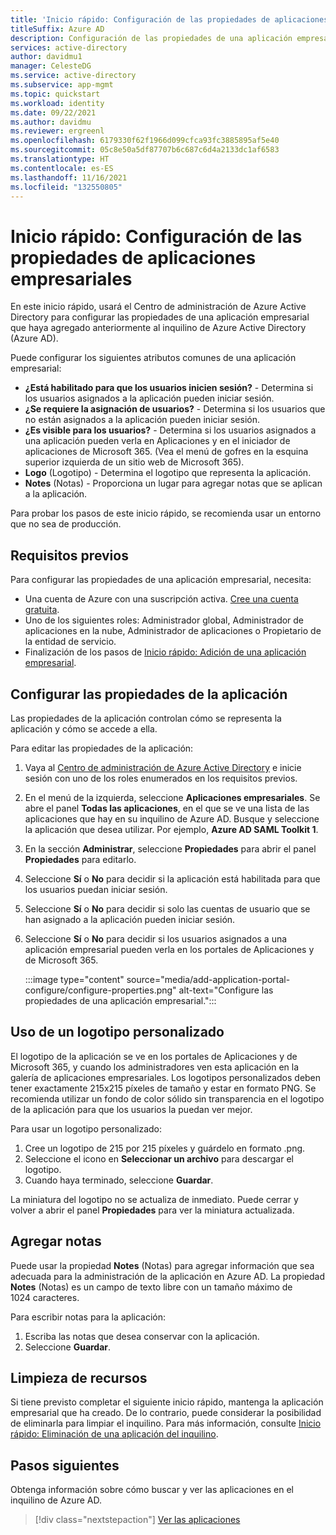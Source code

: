 ```yaml
---
title: 'Inicio rápido: Configuración de las propiedades de aplicaciones empresariales'
titleSuffix: Azure AD
description: Configuración de las propiedades de una aplicación empresarial en Azure Active Directory.
services: active-directory
author: davidmu1
manager: CelesteDG
ms.service: active-directory
ms.subservice: app-mgmt
ms.topic: quickstart
ms.workload: identity
ms.date: 09/22/2021
ms.author: davidmu
ms.reviewer: ergreenl
ms.openlocfilehash: 6179330f62f1966d099cfca93fc3885895af5e40
ms.sourcegitcommit: 05c8e50a5df87707b6c687c6d4a2133dc1af6583
ms.translationtype: HT
ms.contentlocale: es-ES
ms.lasthandoff: 11/16/2021
ms.locfileid: "132550805"
---
```

# <a name="quickstart-configure-enterprise-application-properties"></a>Inicio rápido: Configuración de las propiedades de aplicaciones empresariales

En este inicio rápido, usará el Centro de administración de Azure Active Directory para configurar las propiedades de una aplicación empresarial que haya agregado anteriormente al inquilino de Azure Active Directory (Azure AD).

Puede configurar los siguientes atributos comunes de una aplicación empresarial:

- **¿Está habilitado para que los usuarios inicien sesión?** - Determina si los usuarios asignados a la aplicación pueden iniciar sesión.
- **¿Se requiere la asignación de usuarios?** - Determina si los usuarios que no están asignados a la aplicación pueden iniciar sesión.
- **¿Es visible para los usuarios?** - Determina si los usuarios asignados a una aplicación pueden verla en Aplicaciones y en el iniciador de aplicaciones de Microsoft 365. (Vea el menú de gofres en la esquina superior izquierda de un sitio web de Microsoft 365).
- **Logo** (Logotipo) - Determina el logotipo que representa la aplicación.
- **Notes** (Notas) - Proporciona un lugar para agregar notas que se aplican a la aplicación.

Para probar los pasos de este inicio rápido, se recomienda usar un entorno que no sea de producción.

## <a name="prerequisites"></a>Requisitos previos

Para configurar las propiedades de una aplicación empresarial, necesita:

- Una cuenta de Azure con una suscripción activa. [Cree una cuenta gratuita](https://azure.microsoft.com/free/?WT.mc_id=A261C142F).
- Uno de los siguientes roles: Administrador global, Administrador de aplicaciones en la nube, Administrador de aplicaciones o Propietario de la entidad de servicio.
- Finalización de los pasos de [Inicio rápido: Adición de una aplicación empresarial](add-application-portal.md).

## <a name="configure-application-properties"></a>Configurar las propiedades de la aplicación

Las propiedades de la aplicación controlan cómo se representa la aplicación y cómo se accede a ella.

Para editar las propiedades de la aplicación:

1. Vaya al [Centro de administración de Azure Active Directory](https://aad.portal.azure.com) e inicie sesión con uno de los roles enumerados en los requisitos previos.
1. En el menú de la izquierda, seleccione **Aplicaciones empresariales**. Se abre el panel **Todas las aplicaciones**, en el que se ve una lista de las aplicaciones que hay en su inquilino de Azure AD. Busque y seleccione la aplicación que desea utilizar. Por ejemplo, **Azure AD SAML Toolkit 1**.
1. En la sección **Administrar**, seleccione **Propiedades** para abrir el panel **Propiedades** para editarlo.
1. Seleccione **Sí** o **No** para decidir si la aplicación está habilitada para que los usuarios puedan iniciar sesión.
1. Seleccione **Sí** o **No** para decidir si solo las cuentas de usuario que se han asignado a la aplicación pueden iniciar sesión.
1. Seleccione **Sí** o **No** para decidir si los usuarios asignados a una aplicación empresarial pueden verla en los portales de Aplicaciones y de Microsoft 365. 

    :::image type="content" source="media/add-application-portal-configure/configure-properties.png" alt-text="Configure las propiedades de una aplicación empresarial.":::

## <a name="use-a-custom-logo"></a>Uso de un logotipo personalizado

El logotipo de la aplicación se ve en los portales de Aplicaciones y de Microsoft 365, y cuando los administradores ven esta aplicación en la galería de aplicaciones empresariales. Los logotipos personalizados deben tener exactamente 215x215 píxeles de tamaño y estar en formato PNG. Se recomienda utilizar un fondo de color sólido sin transparencia en el logotipo de la aplicación para que los usuarios la puedan ver mejor.

Para usar un logotipo personalizado:

1. Cree un logotipo de 215 por 215 píxeles y guárdelo en formato .png.
1. Seleccione el icono en **Seleccionar un archivo** para descargar el logotipo.
1. Cuando haya terminado, seleccione **Guardar**.

La miniatura del logotipo no se actualiza de inmediato. Puede cerrar y volver a abrir el panel **Propiedades** para ver la miniatura actualizada.

## <a name="add-notes"></a>Agregar notas

Puede usar la propiedad **Notes** (Notas) para agregar información que sea adecuada para la administración de la aplicación en Azure AD. La propiedad **Notes** (Notas) es un campo de texto libre con un tamaño máximo de 1024 caracteres.

Para escribir notas para la aplicación:

1. Escriba las notas que desea conservar con la aplicación.
1. Seleccione **Guardar**.

## <a name="clean-up-resources"></a>Limpieza de recursos

Si tiene previsto completar el siguiente inicio rápido, mantenga la aplicación empresarial que ha creado. De lo contrario, puede considerar la posibilidad de eliminarla para limpiar el inquilino. Para más información, consulte [Inicio rápido: Eliminación de una aplicación del inquilino](delete-application-portal.md).

## <a name="next-steps"></a>Pasos siguientes

Obtenga información sobre cómo buscar y ver las aplicaciones en el inquilino de Azure AD.
> [!div class="nextstepaction"]
> [Ver las aplicaciones](view-applications-portal.md)
